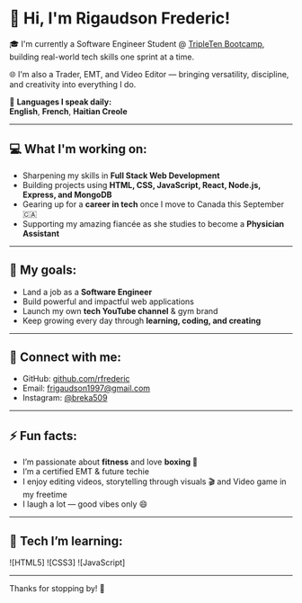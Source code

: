 # 👋 Hi, I'm Rigaudson Frederic!

🎓 I'm currently a Software Engineer Student @ [TripleTen Bootcamp](https://tripleten.com), building real-world tech skills one sprint at a time.

🌐 I'm also a Trader, EMT, and Video Editor — bringing versatility, discipline, and creativity into everything I do.

🧰 **Languages I speak daily:**  
**English**, **French**, **Haitian Creole**

---

## 💻 What I'm working on:
- Sharpening my skills in **Full Stack Web Development**
- Building projects using **HTML, CSS, JavaScript, React, Node.js, Express, and MongoDB**
- Gearing up for a **career in tech** once I move to Canada this September 🇨🇦
- Supporting my amazing fiancée as she studies to become a **Physician Assistant**

---

## 🎯 My goals:
- Land a job as a **Software Engineer**  
- Build powerful and impactful web applications  
- Launch my own **tech YouTube channel** & gym brand  
- Keep growing every day through **learning, coding, and creating**

---

## 🤝 Connect with me:
- GitHub: [github.com/rfrederic](https://github.com/rfrederic)  
- Email: frigaudson1997@gmail.com  
- Instagram: [@breka509](https://instagram.com/breka509)

---

## ⚡ Fun facts:
- I’m passionate about **fitness** and love **boxing 🥊**  
- I’m a certified EMT & future techie  
- I enjoy editing videos, storytelling through visuals 🎬  and Video game in my freetime
- I laugh a lot — good vibes only 😄

---

## 🧠 Tech I’m learning:
![HTML5]
![CSS3]
![JavaScript]

---

Thanks for stopping by! 🚀
